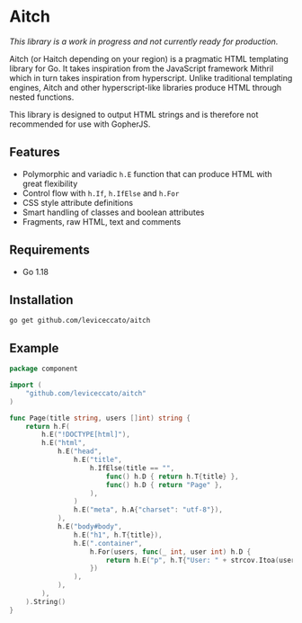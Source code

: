# Aitch

_This library is a work in progress and not currently ready for production._

Aitch (or Haitch depending on your region) is a pragmatic HTML templating library for Go. It takes inspiration from the JavaScript framework Mithril which in turn takes inspiration from hyperscript. Unlike traditional templating engines, Aitch and other hyperscript-like libraries produce HTML through nested functions.

This library is designed to output HTML strings and is therefore not recommended for use with GopherJS.

## Features
- Polymorphic and variadic `h.E` function that can produce HTML with great flexibility
- Control flow with `h.If`, `h.IfElse` and `h.For`
- CSS style attribute definitions
- Smart handling of classes and boolean attributes
- Fragments, raw HTML, text and comments

## Requirements

- Go 1.18

## Installation

```
go get github.com/leviceccato/aitch
```

## Example

```go
package component

import (
    "github.com/leviceccato/aitch"
)

func Page(title string, users []int) string {
    return h.F(
        h.E("!DOCTYPE[html]"),
        h.E("html",
            h.E("head",
                h.E("title",
                    h.IfElse(title == "",
                        func() h.D { return h.T{title} },
                        func() h.D { return "Page" },
                    ),
                )
                h.E("meta", h.A{"charset": "utf-8"}),
            ),
            h.E("body#body",
                h.E("h1", h.T{title}),
                h.E(".container",
                    h.For(users, func(_ int, user int) h.D {
                        return h.E("p", h.T{"User: " + strcov.Itoa(user)})
                    })
                ),
            ),
        ),
    ).String()
}
```